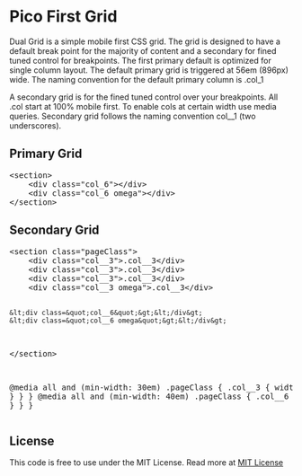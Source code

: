 <h1>Pico First Grid</h1>

<p>Dual Grid is a simple mobile first CSS grid. The grid is designed to have a default break point for the majority of content and a secondary for fined tuned control for breakpoints. The first primary default is optimized for single column layout. The default primary grid is triggered at 56em (896px) wide. The naming convention for the default primary column is .col_1</p>
<p>A secondary grid is for the fined tuned control over your breakpoints. All .col start at 100% mobile first. To enable cols at certain width use media queries. Secondary grid follows the naming convention col__1 (two underscores).</p>

<h2>Primary Grid</h2>
<pre>
&lt;section&gt; 
    &lt;div class=&quot;col_6&quot;&gt;&lt;/div&gt; 
    &lt;div class=&quot;col_6 omega&quot;&gt;&lt;/div&gt; 
&lt;/section&gt;
</pre>


<h2>Secondary Grid</h2>
<pre>
&lt;section class=&quot;pageClass&quot;&gt; 
    &lt;div class=&quot;col__3&quot;&gt;.col__3&lt;/div&gt; 
    &lt;div class=&quot;col__3&quot;&gt;.col__3&lt;/div&gt; 
    &lt;div class=&quot;col__3&quot;&gt;.col__3&lt;/div&gt; 
    &lt;div class=&quot;col__3 omega&quot;&gt;.col__3&lt;/div&gt; 
                    
    &lt;div class=&quot;col__6&quot;&gt;&lt;/div&gt; 
    &lt;div class=&quot;col__6 omega&quot;&gt;&lt;/div&gt; 
&lt;/section&gt;

@media all and (min-width: 30em)
    .pageClass {
        .col__3 {
            width:23.5%;
        }
    }
}
@media all and (min-width: 40em)
    .pageClass {
        .col__6 {
            width:49%;
        }
    }
}
</pre>



<h2>License</h2>
<p>
This code is free to use under the MIT License.
Read more at <a href="http://opensource.org/licenses/MIT" target="_blank">MIT License</a>
</p>
